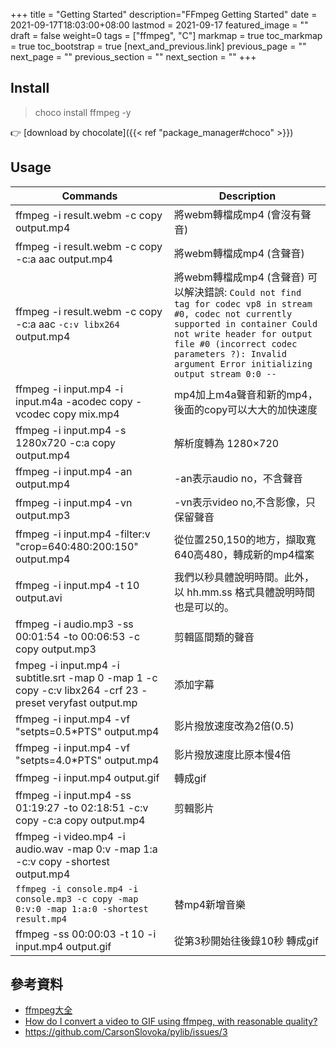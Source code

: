 +++
title = "Getting Started"
description="FFmpeg Getting Started"
date = 2021-09-17T18:03:00+08:00
lastmod = 2021-09-17
featured_image = ""
draft = false
weight=0
tags = ["ffmpeg", "C"]
markmap = true
toc_markmap = true
toc_bootstrap = true
[next_and_previous.link]
  previous_page = ""
  next_page = ""
  previous_section = ""
  next_section = ""
+++

## Install

> choco install ffmpeg -y

👉 [download by chocolate]({{< ref "package_manager#choco" >}})


## Usage

| Commands | Description |
| ---- | ---- |
ffmpeg -i result.webm -c copy output.mp4 | 將webm轉檔成mp4 (會沒有聲音)
ffmpeg -i result.webm -c copy -c:a aac output.mp4 | 將webm轉檔成mp4 (含聲音)
ffmpeg -i result.webm -c copy -c:a aac `-c:v libx264` output.mp4 | 將webm轉檔成mp4 (含聲音)  可以解決錯誤: `Could not find tag for codec vp8 in stream #0, codec not currently supported in container Could not write header for output file #0 (incorrect codec parameters ?): Invalid argument Error initializing output stream 0:0 --`
ffmpeg -i input.mp4 -i input.m4a -acodec copy -vcodec copy mix.mp4 | mp4加上m4a聲音和新的mp4，後面的copy可以大大的加快速度
ffmpeg -i input.mp4 -s 1280x720 -c:a copy output.mp4 | 解析度轉為 1280×720
ffmpeg -i input.mp4 -an output.mp4 | -an表示audio no，不含聲音
ffmpeg -i input.mp4 -vn output.mp3 | -vn表示video no,不含影像，只保留聲音
ffmpeg -i input.mp4 -filter:v "crop=640:480:200:150" output.mp4 | 從位置250,150的地方，擷取寬640高480，轉成新的mp4檔案
ffmpeg -i input.mp4 -t 10 output.avi | 我們以秒具體說明時間。此外，以 hh.mm.ss 格式具體說明時間也是可以的。
ffmpeg -i audio.mp3 -ss 00:01:54 -to 00:06:53 -c copy output.mp3 |  剪輯區間類的聲音
fmpeg -i input.mp4 -i subtitle.srt -map 0 -map 1 -c copy -c:v libx264 -crf 23 -preset veryfast output.mp | 添加字幕
ffmpeg -i input.mp4 -vf "setpts=0.5*PTS" output.mp4 | 影片撥放速度改為2倍(0.5)
ffmpeg -i input.mp4 -vf "setpts=4.0*PTS" output.mp4 | 影片撥放速度比原本慢4倍
ffmpeg -i input.mp4  output.gif  | 轉成gif
ffmpeg -i input.mp4 -ss 01:19:27 -to 02:18:51 -c:v copy -c:a copy output.mp4 | 剪輯影片
ffmpeg -i video.mp4 -i audio.wav -map 0:v -map 1:a -c:v copy -shortest output.mp4 |
`ffmpeg -i console.mp4 -i console.mp3 -c copy -map 0:v:0 -map 1:a:0 -shortest result.mp4` | 替mp4新增音樂
ffmpeg -ss 00:00:03 -t 10  -i input.mp4 output.gif | 從第3秒開始往後錄10秒 轉成gif


## 參考資料
- [ffmpeg大全](https://www.cnblogs.com/brt2/p/14006745.html)
- [How do I convert a video to GIF using ffmpeg, with reasonable quality?](https://superuser.com/a/556031/1093221)
- https://github.com/CarsonSlovoka/pylib/issues/3
